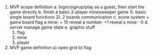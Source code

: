 1. MVP scope definition
  a. login/signup/play as a guest, then start the game directly 
  b. finish a basic 2-player minesweeper game 
     1). basic single board functions
     2). 2 boards communication
  c. score system + game board
     flag a mine: + 10
     reveal a number: +1
     reveal a mine: -5
  d. server
     manage game state
  e. graphic stuff
     1) flag
     2) mine
     3) player 
2. MVP game definition
  a) open grid
  b) flag